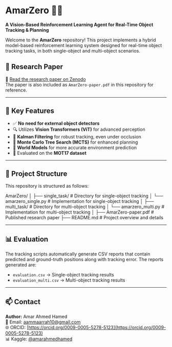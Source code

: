# AmarZero 🧠🎯  
**A Vision-Based Reinforcement Learning Agent for Real-Time Object Tracking & Planning**  

Welcome to the **AmarZero** repository! This project implements a hybrid model-based reinforcement learning system designed for real-time object tracking tasks, in both single-object and multi-object scenarios.

## 📄 Research Paper  
🔗 [Read the research paper on Zenodo](https://zenodo.org/records/15208167)  
The paper is also included as `AmarZero-paper.pdf` in this repository for reference.

---

## 🚀 Key Features  
- ✅ **No need for external object detectors**  
- 🔍 Utilizes **Vision Transformers (ViT)** for advanced perception  
- 🔄 **Kalman Filtering** for robust tracking, even under occlusion  
- 🌲 **Monte Carlo Tree Search (MCTS)** for enhanced planning  
- 🧠 **World Models** for more accurate environment prediction  
- 🧪 Evaluated on the **MOT17 dataset**

---

## 📁 Project Structure  
This repository is structured as follows:

AmarZero/ │ ├── single_task/ # Directory for single-object tracking │ └── amarzero_single.py # Implementation for single-object tracking │ ├── multi_task/ # Directory for multi-object tracking │ └── amarzero_multi.py # Implementation for multi-object tracking │ ├── AmarZero-paper.pdf # Published research paper ├── README.md # Project overview and details


---

## 📊 Evaluation  
The tracking scripts automatically generate CSV reports that contain predicted and ground-truth positions along with tracking error. The reports generated are:

- `evaluation.csv` → Single-object tracking results  
- `evaluation_multi.csv` → Multi-object tracking results

---

## 📫 Contact  
**Author:** Amar Ahmed Hamed  
📧 Email: [aammaarrah10@gmail.com](mailto:aammaarrah10@gmail.com)  
🌐 ORCID: [https://orcid.org/0009-0005-5278-5123](https://orcid.org/0009-0005-5278-5123)  
📊 Kaggle: [@amarahmedhamed](https://www.kaggle.com/amarahmedhamed)


